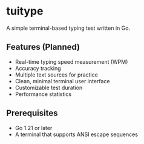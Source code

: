 # tuitype

A simple terminal-based typing test written in Go.

## Features (Planned)

- Real-time typing speed measurement (WPM)
- Accuracy tracking
- Multiple text sources for practice
- Clean, minimal terminal user interface
- Customizable test duration
- Performance statistics

## Prerequisites

- Go 1.21 or later
- A terminal that supports ANSI escape sequences